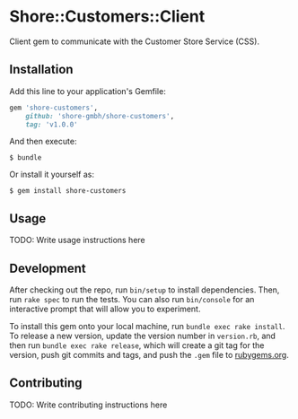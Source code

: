 # Shore::Customers::Client

Client gem to communicate with the Customer Store Service (CSS).

## Installation

Add this line to your application's Gemfile:

```ruby
gem 'shore-customers',
    github: 'shore-gmbh/shore-customers',
    tag: 'v1.0.0'
```

And then execute:

    $ bundle

Or install it yourself as:

    $ gem install shore-customers

## Usage

TODO: Write usage instructions here

## Development

After checking out the repo, run `bin/setup` to install dependencies. Then, run `rake spec` to run the tests. You can also run `bin/console` for an interactive prompt that will allow you to experiment.

To install this gem onto your local machine, run `bundle exec rake install`. To release a new version, update the version number in `version.rb`, and then run `bundle exec rake release`, which will create a git tag for the version, push git commits and tags, and push the `.gem` file to [rubygems.org](https://rubygems.org).

## Contributing

TODO: Write contributing instructions here

